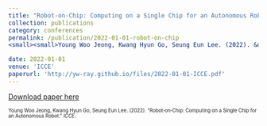 ```yaml
---
title: "Robot‑on‑Chip: Computing on a Single Chip for an Autonomous Robot"
collection: publications
category: conferences
permalink: /publication/2022-01-01-robot-on-chip
<small><small>Young Woo Jeong, Kwang Hyun Go, Seung Eun Lee. (2022). &quot;Robot‑on‑Chip: Computing on a Single Chip for an Autonomous Robot.&quot; <i>ICCE</i>.</small></small>

date: 2022-01-01
venue: 'ICCE'
paperurl: 'http://yw-ray.github.io/files/2022-01-01-ICCE.pdf'
---
```


<a href='http://yw-ray.github.io/files/2022-01-01-ICCE.pdf'>Download paper here</a>

<small><small>Young Woo Jeong, Kwang Hyun Go, Seung Eun Lee. (2022). &quot;Robot‑on‑Chip: Computing on a Single Chip for an Autonomous Robot.&quot; <i>ICCE</i>.</small></small>
